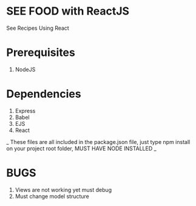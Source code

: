# SEE FOOD with ReactJS
See Recipes Using React

# Prerequisites
1. NodeJS

# Dependencies
1. Express
2. Babel
3. EJS
4. React

_ These files are all included in the package.json file, just type npm install on your project root folder, MUST HAVE NODE INSTALLED _

# BUGS
1. Views are not working yet must debug
2. Must change model structure